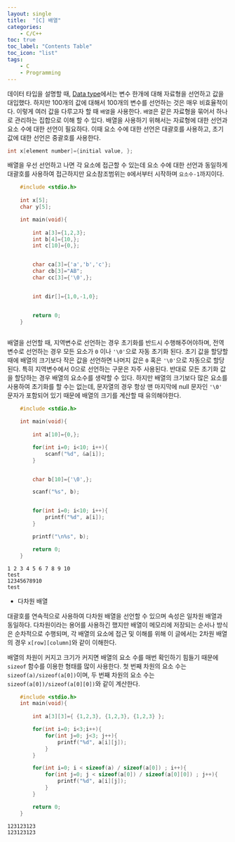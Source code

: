 ```yaml
---
layout: single
title:  "[C] 배열"
categories:
    - C/C++
toc: true
toc_label: "Contents Table"
toc_icon: "list"
tags: 
    - C
    - Programming
---
```




데이터 타입을 설명할 때,  [Data type][Data type]에서는 변수 한개에 대해 자료형을 선언하고 값을 대입했다. 하지만 100개의 값에 대해서 100개의 변수를 선언하는 것은 매우 비효율적이다. 이렇게 여러 값을 다루고자 할 때 `배열`을 사용한다. `배열`은 같은 자료형을 묶어서 하나로 관리하는 집합으로 이해 할 수 있다. 배열을 사용하기 위해서는 자료형에 대한 선언과 요소 수에 대한 선언이 필요하다. 이때 요소 수에 대한 선언은 대괄호를 사용하고, 초기 값에 대한 선언은 중괄호를 사용한다. 


```c
int x[element number]={initial value, };
```



배열을 우선 선언하고 나면 각 요소에 접근할 수 있는데 요소 수에 대한 선언과 동일하게 대괄호를 사용하여 접근하지만 요소참조범위는 `0`에서부터 시작하며 `요소수-1`까지이다. 


```c
    #include <stdio.h>
    
    int x[5];
    char y[5];

    int main(void){
        
        int a[3]={1,2,3};
        int b[4]={10,};
        int c[10]={0,};


        char ca[3]={'a','b','c'};
        char cb[3]="AB";
        char cc[3]={'\0',};


        int dir[]={1,0,-1,0};


        return 0;
    }
          
```


배열을 선언할 때, 지역변수로 선언하는 경우 초기화를 반드시 수행해주어야하며, 전역변수로 선언하는 경우 모든 요소가 `0` 이나 `'\0'`으로 자동 초기화 된다. 초기 값을 할당할 때에 배열의 크기보다 작은 값을 선언하면 나머지 값은 `0` 혹은 `'\0'`으로 자동으로 할당된다. 특히 지역변수에서 0으로 선언하는 구문은 자주 사용된다. 반대로 모든 초기화 값을 할당하는 경우 배열의 요소수를 생략할 수 있다. 하지만 배열의 크기보다 많은 요소를 사용하여 초기화를 할 수는 없는데, 문자열의 경우 항상 맨 마지막에 null 문자인 `'\0'` 문자가 포함되어 있기 때문에 배열의 크기를 계산할 때 유의해야한다. 



```c
    #include <stdio.h>

    int main(void){
        
        int a[10]={0,};

        for(int i=0; i<10; i++){
            scanf("%d", &a[i]);
        }


        char b[10]={'\0',};

        scanf("%s", b);


        for(int i=0; i<10; i++){
            printf("%d", a[i]);
        }

        printf("\n%s", b);

        return 0;
    }         

```

```
1 2 3 4 5 6 7 8 9 10
test
12345678910
test
```


- 다차원 배열 



대괄호를 연속적으로 사용하여 다차원 배열을 선언할 수 있으며 속성은 일차원 배열과 동일하다. 다차원이라는 용어를 사용하긴 했지만 배열이 메모리에 저장되는 순서나 방식은 순차적으로 수행되며, 각 배열의 요소에 접근 및 이해를 위해 이 글에서는 2차원 배열의 경우 `x[row][column]`와 같이 이해한다. 



배열의 차원이 커지고 크기가 커지면 배열의 요소 수를 매번 확인하기 힘들기 때문에 `sizeof` 함수를 이용한 형태를 많이 사용한다. 첫 번째 차원의 요소 수는 `sizeof(a)/sizeof(a[0])`이며, 두 번째 차원의 요소 수는 `sizeof(a[0])/sizeof(a[0][0])`와 같이 계산한다. 



```c
    #include <stdio.h>
    int main(void){
        
        int a[3][3]={ {1,2,3}, {1,2,3}, {1,2,3} };

        for(int i=0; i<3;i++){
            for(int j=0; j<3; j++){
                printf("%d", a[i][j]);
            }
        }

        for(int i=0; i < sizeof(a) / sizeof(a[0]) ; i++){
            for(int j=0; j < sizeof(a[0]) / sizeof(a[0][0]) ; j++){
                printf("%d", a[i][j]);
            }
        }

        return 0;
    }        
```

```
123123123
123123123
```


[Data type]: https://polymath-youn.github.io/polymath-youn.github.com/c/c++/b-자료형/